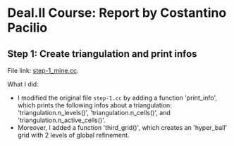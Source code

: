 # Deal.II Course: Report by Costantino Pacilio
## Step 1: Create triangulation and print infos
File link: [step-1_mine.cc](lab01/step-1/step-1_mine.cc).

What I did:
- I modified the original file `step-1.cc` by adding a function 'print_info', which prints the following infos about a triangulation: 'triangulation.n_levels()', 'triangulation.n_cells()', and 'triangulation.n_active_cells()'.
- Moreover, I added a function 'third_grid()', which creates an 'hyper_ball' grid with 2 levels of global refinement.
